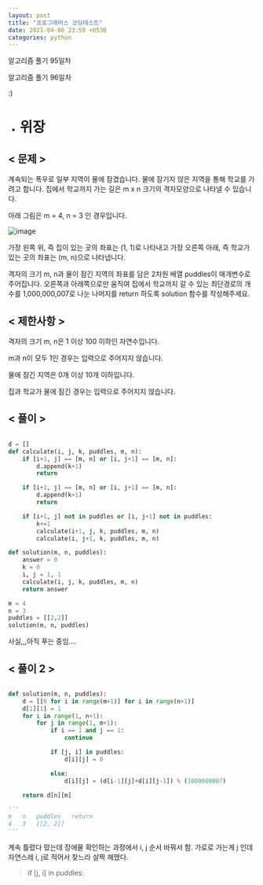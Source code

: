 ```yaml
---
layout: post
title: "프로그래머스 코딩테스트"
date: 2021-04-06 23:59 +0530
categories: python
---
```


알고리즘 풀기 95일차

알고리즘 풀기 96일차

:)

- # 위장

## < 문제 >

계속되는 폭우로 일부 지역이 물에 잠겼습니다. 물에 잠기지 않은 지역을 통해 학교를 가려고 합니다. 집에서 학교까지 가는 길은 m x n 크기의 격자모양으로 나타낼 수 있습니다.

아래 그림은 m = 4, n = 3 인 경우입니다.

![image](https://user-images.githubusercontent.com/50662636/113728468-19625b00-9731-11eb-961e-0b5d859c9137.png)

가장 왼쪽 위, 즉 집이 있는 곳의 좌표는 (1, 1)로 나타내고 가장 오른쪽 아래, 즉 학교가 있는 곳의 좌표는 (m, n)으로 나타냅니다.

격자의 크기 m, n과 물이 잠긴 지역의 좌표를 담은 2차원 배열 puddles이 매개변수로 주어집니다. 오른쪽과 아래쪽으로만 움직여 집에서 학교까지 갈 수 있는 최단경로의 개수를 1,000,000,007로 나눈 나머지를 return 하도록 solution 함수를 작성해주세요.

## < 제한사항 >

격자의 크기 m, n은 1 이상 100 이하인 자연수입니다.

m과 n이 모두 1인 경우는 입력으로 주어지지 않습니다.

물에 잠긴 지역은 0개 이상 10개 이하입니다.

집과 학교가 물에 잠긴 경우는 입력으로 주어지지 않습니다.

## < 풀이 >

```python

d = []
def calculate(i, j, k, puddles, m, n):
    if [i+1, j] == [m, n] or [i, j+1] == [m, n]:
        d.append(k+1)
        return

    if [i+1, j] == [m, n] or [i, j+1] == [m, n]:
        d.append(k+1)
        return

    if [i+1, j] not in puddles or [i, j+1] not in puddles:
        k+=1
        calculate(i+1, j, k, puddles, m, n)
        calculate(i, j+1, k, puddles, m, n)

def solution(m, n, puddles):
    answer = 0
    k = 0
    i, j = 1, 1
    calculate(i, j, k, puddles, m, n)
    return answer

m = 4
n = 3
puddles = [[2,2]]
solution(m, n, puddles)

```

사실,,,아직 푸는 중임....

## < 풀이 2 >

```python

def solution(m, n, puddles):
    d = [[0 for i in range(m+1)] for i in range(n+1)]
    d[1][1] = 1
    for i in range(1, n+1):
        for j in range(1, m+1):
            if i == 1 and j == 1:
                continue

            if [j, i] in puddles:
                d[i][j] = 0

            else:
                d[i][j] = (d[i-1][j]+d[i][j-1]) % (1000000007)

    return d[n][m]

'''
m   n   puddles   return
4   3   [[2, 2]]
'''

```

계속 틀렸다 떴는데 장애물 확인하는 과정에서 i, j 순서 바꿔서 함. 가로로 가는게 j 인데 자연스레 i, j로 적어서 찾느라 살짝 헤맸다.

> if [j, i] in puddles:
